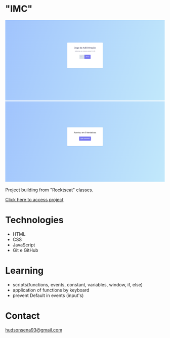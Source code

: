 # "IMC"

![preview](./jogoAdvinhacao.png) ![preview](./JogoAdvinhacaoResultado.png)

Project building from "Rocktseat" classes.

[Click here to access project]()

# Technologies

- HTML
- CSS
- JavaScript
- Git e GitHub

# Learning

- scripts(functions, events, constant, variables, window, if, else)
- application of functions by keyboard
- prevent Default in events (input's)

# Contact

hudsonsena93@gmail.com